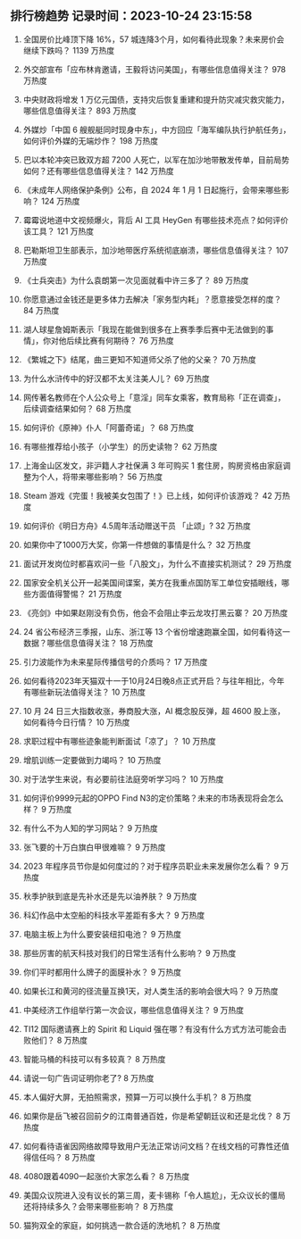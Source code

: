 
## 排行榜趋势 记录时间：2023-10-24 23:15:58
  
  1. 全国房价比峰顶下降 16%，57 城连降3个月，如何看待此现象？未来房价会继续下跌吗？ 1139 万热度
    
  2. 外交部宣布「应布林肯邀请，王毅将访问美国」，有哪些信息值得关注？ 978 万热度
    
  3. 中央财政将增发 1 万亿元国债，支持灾后恢复重建和提升防灾减灾救灾能力，哪些信息值得关注？ 893 万热度
    
  4. 外媒炒「中国 6 艘舰艇同时现身中东」，中方回应「海军编队执行护航任务」，如何评价外媒的无端炒作？ 198 万热度
    
  5. 巴以本轮冲突已致双方超 7200 人死亡，以军在加沙地带散发传单，目前局势如何？还有哪些信息值得关注？ 142 万热度
    
  6. 《未成年人网络保护条例》公布，自 2024 年 1 月 1 日起施行，会带来哪些影响？ 124 万热度
    
  7. 霉霉说地道中文视频爆火，背后 AI 工具 HeyGen 有哪些技术亮点？如何评价该工具？ 121 万热度
    
  8. 巴勒斯坦卫生部表示，加沙地带医疗系统彻底崩溃，哪些信息值得关注？ 107 万热度
    
  9. 《士兵突击》为什么袁朗第一次见面就看中许三多了？ 89 万热度
    
  10. 你愿意通过金钱还是更多体力去解决「家务型内耗」？愿意接受怎样的度？ 84 万热度
    
  11. 湖人球星詹姆斯表示「我现在能做到很多在上赛季季后赛中无法做到的事情」，你对他后续比赛有何期待？ 76 万热度
    
  12. 《繁城之下》结尾，曲三更知不知道师父杀了他的父亲？ 70 万热度
    
  13. 为什么水浒传中的好汉都不太关注美人儿？ 69 万热度
    
  14. 网传著名教师在个人公众号上「意淫」同车女乘客，教育局称「正在调查」，后续调查结果如何？ 68 万热度
    
  15. 如何评价《原神》仆人「阿蕾奇诺」？ 68 万热度
    
  16. 有哪些推荐给小孩子（小学生）的历史读物？ 62 万热度
    
  17. 上海金山区发文，非沪籍人才社保满 3 年可购买 1 套住房，购房资格由家庭调整为个人，将带来哪些影响？ 56 万热度
    
  18. Steam 游戏《完蛋！我被美女包围了！》已上线，如何评价该游戏？ 42 万热度
    
  19. 如何评价《明日方舟》4.5周年活动赠送干员 「止颂」? 32 万热度
    
  20. 如果你中了1000万大奖，你第一件想做的事情是什么？ 32 万热度
    
  21. 面试开发岗位时都喜欢问一些「八股文」，为什么不直接实机测试？ 29 万热度
    
  22. 国家安全机关公开一起美国间谍案，美方在我重点国防军工单位安插眼线，哪些方面值得警惕？ 21 万热度
    
  23. 《亮剑》中如果赵刚没有负伤，他会不会阻止李云龙攻打黑云寨？ 20 万热度
    
  24. 24 省公布经济三季报，山东、浙江等 13 个省份增速跑赢全国，如何看待这一数据？哪些信息值得关注？ 18 万热度
    
  25. 引力波能作为未来星际传播信号的介质吗？ 17 万热度
    
  26. 如何看待2023年天猫双十一于10月24日晚8点正式开启？与往年相比，今年有哪些新玩法值得关注？ 10 万热度
    
  27. 10 月 24 日三大指数收涨，券商股大涨，AI 概念股反弹，超 4600 股上涨，如何看待今日行情？ 10 万热度
    
  28. 求职过程中有哪些迹象能判断面试「凉了」？ 10 万热度
    
  29. 增肌训练一定要做到力竭吗？ 10 万热度
    
  30. 对于法学生来说，有必要前往法庭旁听学习吗？ 10 万热度
    
  31. 如何评价9999元起的OPPO Find N3的定价策略？未来的市场表现将会怎么样？ 9 万热度
    
  32. 有什么不为人知的学习网站？ 9 万热度
    
  33. 张飞要的十万白旗白甲很难嘛？ 9 万热度
    
  34. 2023 年程序员节你是如何度过的？对于程序员职业未来发展你怎么看？ 9 万热度
    
  35. 秋季护肤到底是先补水还是先以油养肤？ 9 万热度
    
  36. 科幻作品中太空船的科技水平差距有多大？ 9 万热度
    
  37. 电脑主板上为什么要安装纽扣电池？ 9 万热度
    
  38. 那些厉害的航天科技对我们的日常生活有什么影响？ 9 万热度
    
  39. 你们平时都用什么牌子的面膜补水？ 9 万热度
    
  40. 如果长江和黄河的径流量互换1天，对人类生活的影响会很大吗？ 9 万热度
    
  41. 中美经济工作组举行第一次会议，哪些信息值得关注？ 9 万热度
    
  42. TI12 国际邀请赛上的 Spirit 和 Liquid 强在哪？有没有什么方式方法可能会击败他们？ 8 万热度
    
  43. 智能马桶的科技可以有多较真？ 8 万热度
    
  44. 请说一句广告词证明你老了? 8 万热度
    
  45. 本人偏好大屏，无拍照需求，预算一万可以换什么手机？ 8 万热度
    
  46. 如果你是岳飞被召回前夕的江南普通百姓，你是希望朝廷议和还是北伐？ 8 万热度
    
  47. 如何看待语雀因网络故障导致用户无法正常访问文档？在线文档的可靠性还值得信任吗？ 8 万热度
    
  48. 4080跟着4090一起涨价大家怎么看？ 8 万热度
    
  49. 美国众议院进入没有议长的第三周，麦卡锡称「令人尴尬」，无众议长的僵局还将持续多久？会带来哪些影响？ 8 万热度
    
  50. 猫狗双全的家庭，如何挑选一款合适的洗地机？ 8 万热度
    